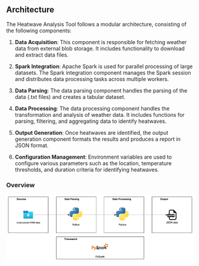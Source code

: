 ## Architecture

The Heatwave Analysis Tool follows a modular architecture, consisting of the following components:

1. **Data Acquisition**: This component is responsible for fetching weather data from external blob storage. It includes functionality to download and extract data files.

2. **Spark Integration**: Apache Spark is used for parallel processing of large datasets. The Spark integration component manages the Spark session and distributes data processing tasks across multiple workers.

3. **Data Parsing**: The data parsing component handles the parsing of the data (.txt files) and creates a tabular dataset.

4. **Data Processing**: The data processing component handles the transformation and analysis of weather data. It includes functions for parsing, filtering, and aggregating data to identify heatwaves.

5. **Output Generation**: Once heatwaves are identified, the output generation component formats the results and produces a report in JSON format.

6. **Configuration Management**: Environment variables are used to configure various parameters such as the location, temperature thresholds, and duration criteria for identifying heatwaves.

### Overview

![alt text](docs/image.png)

